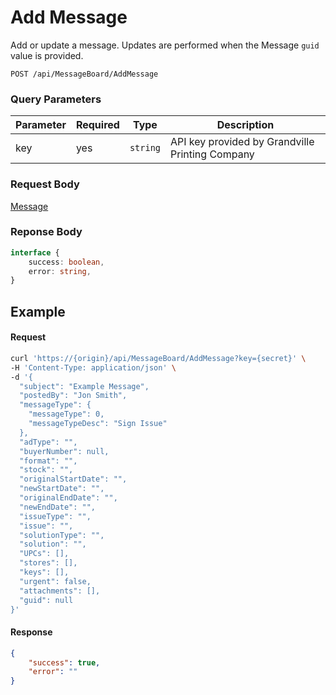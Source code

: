 # Add Message

Add or update a message. Updates are performed when the Message `guid` value is provided.

```plaintext
POST /api/MessageBoard/AddMessage
```

### Query Parameters

| Parameter     | Required | Type                          | Description                                        |
| ------------- | -------- | -------------------------------------- | -------------------------------------------------- |
| key           | yes      | `string`                               | API key provided by Grandville Printing Company    |

### Request Body

[Message](./types/message.md)

### Reponse Body

```typescript
interface {
    success: boolean,
    error: string,
}
```

## Example

#### Request

```bash
curl 'https://{origin}/api/MessageBoard/AddMessage?key={secret}' \
-H 'Content-Type: application/json' \
-d '{
  "subject": "Example Message",
  "postedBy": "Jon Smith",
  "messageType": {
    "messageType": 0,
    "messageTypeDesc": "Sign Issue"
  },
  "adType": "",
  "buyerNumber": null,
  "format": "",
  "stock": "",
  "originalStartDate": "",
  "newStartDate": "",
  "originalEndDate": "",
  "newEndDate": "",
  "issueType": "",
  "issue": "",
  "solutionType": "",
  "solution": "",
  "UPCs": [],
  "stores": [],
  "keys": [],
  "urgent": false,
  "attachments": [],
  "guid": null
}'
```

#### Response

```json
{
    "success": true,
    "error": ""
}
```
